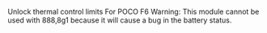 Unlock thermal control limits For POCO F6
Warning: This module cannot be used with 888,8g1 because it will cause a bug in the battery status.
